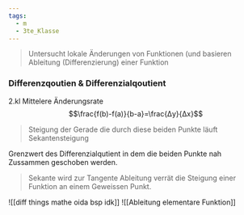 ```yaml
---
tags:
  - m
  - 3te_Klasse
---
```

> Untersucht lokale Änderungen von Funktionen (und basieren Ableitung (Differenzierung) einer Funktion

### Differenzqoutien & Differenzialqoutient
2.kl Mittelere Änderungsrate
$$\frac{f(b)-f(a)}{b-a}=\frac{Δy}{Δx}$$
> Steigung der Gerade die durch diese beiden Punkte läuft
> Sekantensteigung

Grenzwert des Differenzialqutient in dem die beiden Punkte nah Zussammen geschoben werden.
> Sekante wird zur Tangente
> Ableitung verrät die Steigung einer Funktion an einem Geweissen Punkt.

![[diff things mathe oida bsp idk]]
![[Ableitung elementare Funktion]]